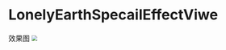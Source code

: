 # LonelyEarthSpecailEffectViwe
效果图
<img src="https://github.com/yangzixiao/LonelyEarthSpecailEffectViwe/blob/master/6a28e736b46f13f6a648893488d47c5d.gif" style="zoom: 67%;" />
